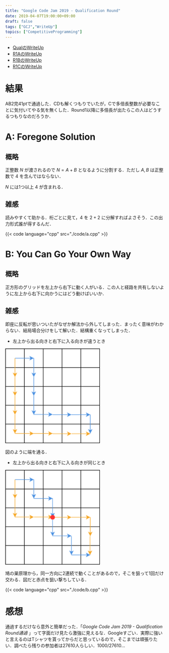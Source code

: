 ```yaml
---
title: "Google Code Jam 2019 - Qualification Round"
date: 2019-04-07T19:00:00+09:00
draft: false
tags: ["GCJ","WriteUp"]
topics: ["CompetitiveProgramming"]
---
```


- [QualのWriteUp](../07)
- [R1AのWriteUp](../13)
- [R1BのWriteUp](../29)
- [R1CのWriteUp](../../05/05)

# 結果
AB2完41ptで通過した．CDも解くつもりでいたが，Cで多倍長整数が必要なことに気付いてやる気を無くした．Round1以降に多倍長が出たらこの人はどうするつもりなのだろうか．

# A: Foregone Solution
## 概略
正整数 $N$ が渡されるので $N=A+B$ となるように分割する．ただし $A,B$ は正整数で $4$ を含んではならない．

$N$ には1つ以上 $4$ が含まれる．

## 雑感
読みやすくて助かる．桁ごとに見て，$4$ を $2+2$ に分解すればよさそう．この出力形式誰が得するんだ．

{{< code language="cpp" src="./code/a.cpp" >}}

# B: You Can Go Your Own Way
## 概略
正方形のグリッドを左上から右下に動く人がいる．この人と経路を共有しないように左上から右下に向かうにはどう動けばいいか．

## 雑感
即座に反転が思いついたがなぜか解法から外してしまった．まったく意味がわからない．結局場合分けをして解いた．結構重くなってしまった．

- 左上から出る向きと右下に入る向きが違うとき

<img src="./images/ES.png" width="300px">

図のように端を通る．

- 左上から出る向きと右下に入る向きが同じとき

<img src="./images/EE.png" width="300px">

鳩の巣原理から，同一方向に2連続で動くことがあるので，そこを狙って1回だけ交わる．図だと赤点を狙い撃ちしている．

{{< code language="cpp" src="./code/b.cpp" >}}

# 感想
通過するだけなら意外と簡単だった．「*Google Code Jam 2019 - Qualification Round通過* 」って字面だけ見たら激強に見えるな．Googleすごい．実際に強いと言えるのはTシャツを貰ってからだと思っているので，そこまでは頑張りたい．調べたら残りの参加者は27610人らしい．1000/27610…
